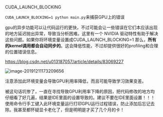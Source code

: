 CUDA_LAUNCH_BLOCKING

 `CUDA_LAUNCH_BLOCKING=1 python main.py`来捕获GPU上的错误 

gpu的异步功能可以让代码运行的更快，不过可能会让一些错误在它们本应该出现的地方延迟抛出异常，导致当分析困难。这里有一个 NVIDIA 驱动特性有助于解决这些问题。如果你将环境变量设置成CUDA_LAUNCH_BLOCKING=1 那么，**所有的kernel调用都会自动同步的**。这会降低性能，不过却提供很好的profiling和合理的位置错误信息。  

https://blog.csdn.net/u013187057/article/details/83069227

![image-20191211173209656](../../assets/image-20191211173209656.png)

注意添加此环境变量会导致GPU利用率降低，而且可能导致学习效果变差。

被这句话坑惨了，一直在寻找导致GPU利用率下降的原因，把代码修改的地方均仔细看了好几遍，结果是IDE里面的设置导致的。建议不要在IDE里面设置！！！使用命令行手工键入此环境变量运行打印GPU运行过程错误，防止添加后忘记去除。我甚至都怀疑显卡老化了，但是明明是才买了几个月的卡！